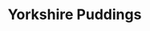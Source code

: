 ---
title: Yorkshire Puddings
metadata:
  title: Yorkshire Puddings
  course: Side
  servings: '6'
ingredients:
- name: cornflour
  amount: 65 g
- name: olive oil
  amount: 6 tbsp
- name: oat milk
  amount: 100 ml
- name: eggs
  amount: '2'
cookware:
- name: muffin tray
- name: mixing bowl
- name: whisk
steps:
- description: Preheat the oven to 200C.
- description: Add a tbsp of olive oil to 6 holes in the muffin tray and put it in
    the oven to heat for at least 10 minutes.
- description: Grab a mixing bowl and add in the cornflour and beat in the eggs with
    a whisk.
- description: Once thoroughly combined, gradually add the oat milk to form the mixture
    for the yorkshires.
- description: Once the oil is hot enough, pour the mixture evenly into the 6 holes
    (it's helpful to use a jug for this) and then return the tray back to the oven.
    It's important to be quick at this step to prevent the oil from cooling too much.
- description: Bake for 20 minutes until they're golden. You'll need to keep the door
    shut for the entire cooking time, otherwise they won't rise properly.

---